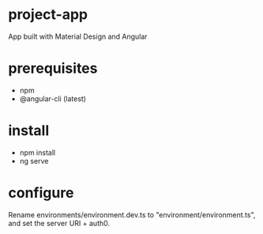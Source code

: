 # project-app

App built with Material Design and Angular

# prerequisites

- npm
- @angular-cli (latest)

# install

- npm install
- ng serve 

# configure
 
Rename environments/environment.dev.ts to "environment/environment.ts", and set the server URI + auth0.